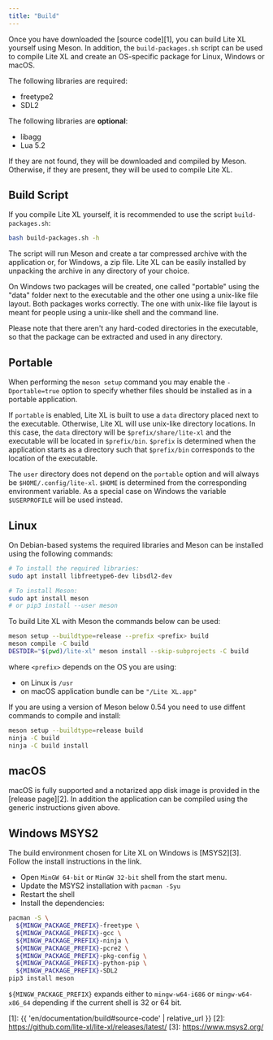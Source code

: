 ```yaml
---
title: "Build"
---
```


Once you have downloaded the [source code][1],
you can build Lite XL yourself using Meson.
In addition, the `build-packages.sh` script can be used to compile Lite XL and
create an OS-specific package for Linux, Windows or macOS.

The following libraries are required:

- freetype2
- SDL2

The following libraries are **optional**:

- libagg
- Lua 5.2

If they are not found, they will be downloaded and compiled by Meson.
Otherwise, if they are present, they will be used to compile Lite XL.

## Build Script

If you compile Lite XL yourself,
it is recommended to use the script `build-packages.sh`:

```sh
bash build-packages.sh -h
```

The script will run Meson and create a tar compressed archive with the application or,
for Windows, a zip file. Lite XL can be easily installed
by unpacking the archive in any directory of your choice.

On Windows two packages will be created, one called "portable" using the "data"
folder next to the executable and the other one using a unix-like file layout.
Both packages works correctly. The one with unix-like file layout is meant
for people using a unix-like shell and the command line.

Please note that there aren't any hard-coded directories in the executable,
so that the package can be extracted and used in any directory.

## Portable

When performing the `meson setup` command you may enable the `-Dportable=true`
option to specify whether files should be installed as in a portable application.

If `portable` is enabled, Lite XL is built to use a `data` directory placed next
to the executable.
Otherwise, Lite XL will use unix-like directory locations.
In this case, the `data` directory will be `$prefix/share/lite-xl`
and the executable will be located in `$prefix/bin`.
`$prefix` is determined when the application starts as a directory such that
`$prefix/bin` corresponds to the location of the executable.

The `user` directory does not depend on the `portable` option and will always be
`$HOME/.config/lite-xl`.
`$HOME` is determined from the corresponding environment variable.
As a special case on Windows the variable `$USERPROFILE` will be used instead.

## Linux

On Debian-based systems the required libraries and Meson can be installed
using the following commands:

```sh
# To install the required libraries:
sudo apt install libfreetype6-dev libsdl2-dev

# To install Meson:
sudo apt install meson
# or pip3 install --user meson
```

To build Lite XL with Meson the commands below can be used:

```sh
meson setup --buildtype=release --prefix <prefix> build
meson compile -C build
DESTDIR="$(pwd)/lite-xl" meson install --skip-subprojects -C build
```

where `<prefix>` depends on the OS you are using:
- on Linux is `/usr`
- on macOS application bundle can be `"/Lite XL.app"`

If you are using a version of Meson below 0.54
you need to use diffent commands to compile and install:

```sh
meson setup --buildtype=release build
ninja -C build
ninja -C build install
```

## macOS

macOS is fully supported and a notarized app disk image is provided in the
[release page][2]. In addition the application can be compiled using
the generic instructions given above.

## Windows MSYS2

The build environment chosen for Lite XL on Windows is [MSYS2][3].
Follow the install instructions in the link.

- Open `MinGW 64-bit` or `MinGW 32-bit` shell from the start menu.
- Update the MSYS2 installation with `pacman -Syu`
- Restart the shell
- Install the dependencies:

```sh
pacman -S \
  ${MINGW_PACKAGE_PREFIX}-freetype \
  ${MINGW_PACKAGE_PREFIX}-gcc \
  ${MINGW_PACKAGE_PREFIX}-ninja \
  ${MINGW_PACKAGE_PREFIX}-pcre2 \
  ${MINGW_PACKAGE_PREFIX}-pkg-config \
  ${MINGW_PACKAGE_PREFIX}-python-pip \
  ${MINGW_PACKAGE_PREFIX}-SDL2
pip3 install meson
```

`${MINGW_PACKAGE_PREFIX}` expands either to `mingw-w64-i686` or `mingw-w64-x86_64`
depending if the current shell is 32 or 64 bit.

[1]: {{ 'en/documentation/build#source-code' | relative_url }}
[2]: https://github.com/lite-xl/lite-xl/releases/latest/
[3]: https://www.msys2.org/
